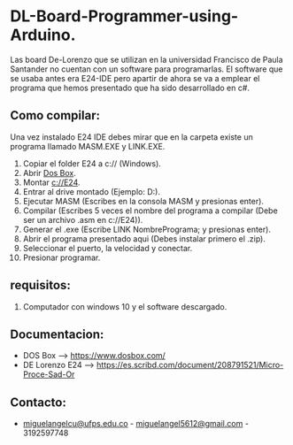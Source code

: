 DL-Board-Programmer-using-Arduino.
==========

Las board De-Lorenzo que se utilizan en la universidad Francisco de Paula Santander no cuentan con un software para programarlas.
El software que se usaba antes era E24-IDE pero apartir de ahora se va a emplear
el programa que hemos presentado que ha sido desarrollado en c#.

Como compilar:
-------------------
Una vez instalado E24 IDE debes mirar que en la carpeta existe un programa llamado
MASM.EXE y LINK.EXE.
1. Copiar el folder E24 a c:// (Windows).
2. Abrir [Dos Box](https://www.dosbox.com/).
3. Montar [c://E24](https://www.dosbox.com/wiki/MOUNT).
4. Entrar al drive montado (Ejemplo: D:).
5. Ejecutar MASM (Escribes en la consola MASM y presionas enter).
6. Compilar (Escribes 5 veces el nombre del programa a compilar (Debe ser un archivo .asm en c://E24)).
7. Generar el .exe (Escribe LINK NombrePrograma; y presionas enter).
8. Abrir el programa presentado aqui (Debes instalar primero el .zip).
9. Seleccionar el puerto, la velocidad y conectar.
10. Presionar programar.

requisitos:
--------------------
1. Computador con windows 10 y el software descargado.

Documentacion:
--------------------
+ DOS Box --> https://www.dosbox.com/
+ DE Lorenzo E24 --> https://es.scribd.com/document/208791521/Micro-Proce-Sad-Or

Contacto:
--------------------

+ miguelangelcu@ufps.edu.co - miguelangel5612@gmail.com - 3192597748
